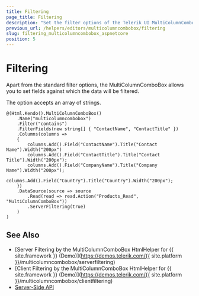 ```yaml
---
title: Filtering
page_title: Filtering
description: "Set the filter options of the Telerik UI MultiColumnComboBox HtmlHelper for {{ site.framework }}."
previous_url: /helpers/editors/multicolumncombobox/filtering
slug: filtering_multicolumncombobox_aspnetcore
position: 5
---
```


# Filtering

Apart from the standard filter options, the MultiColumnComboBox allows you to set fields against which the data will be filtered.

The option accepts an array of strings.

    @(Html.Kendo().MultiColumnComboBox()
        .Name("multicolumncombobox")
        .Filter("contains")
        .FilterFields(new string[] { "ContactName", "ContactTitle" })
        .Columns(columns =>
        {
            columns.Add().Field("ContactName").Title("Contact Name").Width("200px")
            columns.Add().Field("ContactTitle").Title("Contact Title").Width("200px");
            columns.Add().Field("CompanyName").Title("Company Name").Width("200px");
            columns.Add().Field("Country").Title("Country").Width("200px");
        })
        .DataSource(source => source
            .Read(read => read.Action("Products_Read", "MultiColumnComboBox"))
            .ServerFiltering(true)
        )
    )

## See Also

* [Server Filtering by the MultiColumnComboBox HtmlHelper for {{ site.framework }} (Demo)](https://demos.telerik.com/{{ site.platform }}/multicolumncombobox/serverfiltering)
* [Client Filtering by the MultiColumnComboBox HtmlHelper for {{ site.framework }} (Demo)](https://demos.telerik.com/{{ site.platform }}/multicolumncombobox/clientfiltering)
* [Server-Side API](/api/multicolumncombobox)
